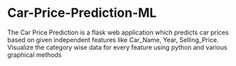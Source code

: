 # Car-Price-Prediction-ML
The Car Price Prediction is a flask web application which predicts car prices based on given  independent features like Car_Name, Year, Selling_Price. Visualize the category wise data for every feature using python and various graphical methods
